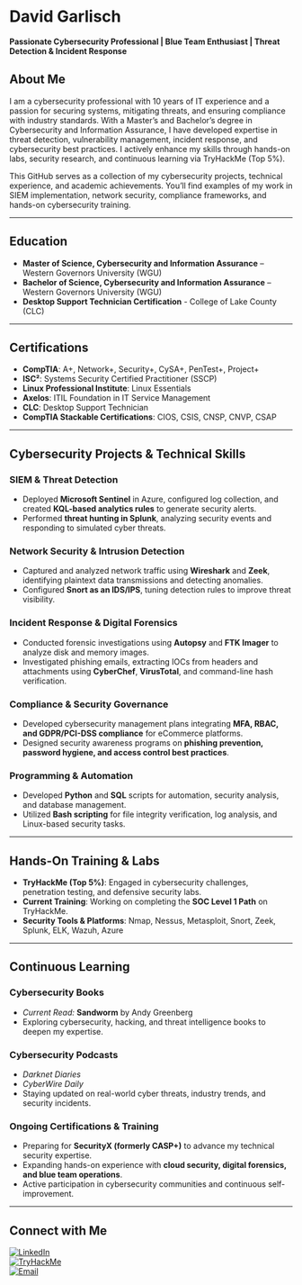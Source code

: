 # **David Garlisch**  
**Passionate Cybersecurity Professional | Blue Team Enthusiast | Threat Detection & Incident Response** 

## **About Me**  
I am a cybersecurity professional with 10 years of IT experience and a passion for securing systems, mitigating threats, and ensuring compliance with industry standards. With a Master’s and Bachelor’s degree in Cybersecurity and Information Assurance, I have developed expertise in threat detection, vulnerability management, incident response, and cybersecurity best practices. I actively enhance my skills through hands-on labs, security research, and continuous learning via TryHackMe (Top 5%).  

This GitHub serves as a collection of my cybersecurity projects, technical experience, and academic achievements. You’ll find examples of my work in SIEM implementation, network security, compliance frameworks, and hands-on cybersecurity training.  

---

## **Education**  
- **Master of Science, Cybersecurity and Information Assurance** – Western Governors University (WGU)  
- **Bachelor of Science, Cybersecurity and Information Assurance** – Western Governors University (WGU)
- **Desktop Support Technician Certification** - College of Lake County (CLC)  

---

## **Certifications**  
- **CompTIA**: A+, Network+, Security+, CySA+, PenTest+, Project+  
- **ISC²**: Systems Security Certified Practitioner (SSCP)  
- **Linux Professional Institute**: Linux Essentials  
- **Axelos**: ITIL Foundation in IT Service Management
- **CLC**: Desktop Support Technician  
- **CompTIA Stackable Certifications**: CIOS, CSIS, CNSP, CNVP, CSAP  

---

## **Cybersecurity Projects & Technical Skills**  

### **SIEM & Threat Detection**  
- Deployed **Microsoft Sentinel** in Azure, configured log collection, and created **KQL-based analytics rules** to generate security alerts.  
- Performed **threat hunting in Splunk**, analyzing security events and responding to simulated cyber threats.  

### **Network Security & Intrusion Detection**  
- Captured and analyzed network traffic using **Wireshark** and **Zeek**, identifying plaintext data transmissions and detecting anomalies.  
- Configured **Snort as an IDS/IPS**, tuning detection rules to improve threat visibility.  

### **Incident Response & Digital Forensics**  
- Conducted forensic investigations using **Autopsy** and **FTK Imager** to analyze disk and memory images.  
- Investigated phishing emails, extracting IOCs from headers and attachments using **CyberChef**, **VirusTotal**, and command-line hash verification.  

### **Compliance & Security Governance**  
- Developed cybersecurity management plans integrating **MFA, RBAC, and GDPR/PCI-DSS compliance** for eCommerce platforms.  
- Designed security awareness programs on **phishing prevention, password hygiene, and access control best practices**.  

### **Programming & Automation**  
- Developed **Python** and **SQL** scripts for automation, security analysis, and database management.  
- Utilized **Bash scripting** for file integrity verification, log analysis, and Linux-based security tasks.  

---

## **Hands-On Training & Labs**  
- **TryHackMe (Top 5%)**: Engaged in cybersecurity challenges, penetration testing, and defensive security labs.  
- **Current Training**: Working on completing the **SOC Level 1 Path** on TryHackMe.  
- **Security Tools & Platforms**: Nmap, Nessus, Metasploit, Snort, Zeek, Splunk, ELK, Wazuh, Azure

---

## **Continuous Learning**  

### **Cybersecurity Books**  
- *Current Read:* **Sandworm** by Andy Greenberg  
- Exploring cybersecurity, hacking, and threat intelligence books to deepen my expertise.  

### **Cybersecurity Podcasts**  
- *Darknet Diaries*  
- *CyberWire Daily*    
- Staying updated on real-world cyber threats, industry trends, and security incidents.  

### **Ongoing Certifications & Training**  
- Preparing for **SecurityX (formerly CASP+)** to advance my technical security expertise.  
- Expanding hands-on experience with **cloud security, digital forensics, and blue team operations**.  
- Active participation in cybersecurity communities and continuous self-improvement.  

---

## **Connect with Me**  

[![LinkedIn](https://img.shields.io/badge/LinkedIn-Connect-blue?style=for-the-badge&logo=linkedin)](https://www.linkedin.com/in/david-garlisch/)  
[![TryHackMe](https://img.shields.io/badge/TryHackMe-Visit-green?style=for-the-badge&logo=tryhackme)](https://tryhackme.com/p/Davidgar0691)  
[![Email](https://img.shields.io/badge/Gmail-Email%20Me-red?style=for-the-badge&logo=gmail&logoColor=white)](mailto:davidgar0691@gmail.com)  
